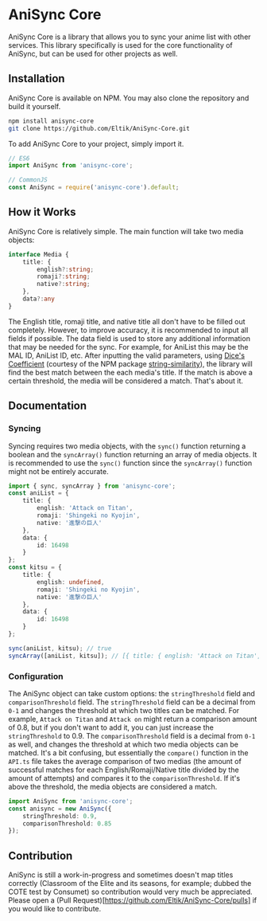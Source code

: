 # AniSync Core
AniSync Core is a library that allows you to sync your anime list with other services. This library specifically is used for the core functionality of AniSync, but can be used for other projects as well.

## Installation
AniSync Core is available on NPM. You may also clone the repository and build it yourself.
```bash
npm install anisync-core
git clone https://github.com/Eltik/AniSync-Core.git
```
To add AniSync Core to your project, simply import it.
```typescript
// ES6
import AniSync from 'anisync-core';

// CommonJS
const AniSync = require('anisync-core').default;
```

## How it Works
AniSync Core is relatively simple. The main function will take two media objects:
```typescript
interface Media {
    title: {
        english?:string;
        romaji?:string;
        native?:string;
    },
    data?:any
}
```
The English title, romaji title, and native title all don't have to be filled out completely. However, to improve accuracy, it is recommended to input all fields if possible. The data field is used to store any additional information that may be needed for the sync. For example, for AniList this may be the MAL ID, AniList ID, etc. After inputting the valid parameters, using [Dice's Coefficient](https://en.wikipedia.org/wiki/S%C3%B8rensen%E2%80%93Dice_coefficient) (courtesy of the NPM package [string-similarity](https://www.npmjs.com/package/string-similarity)), the library will find the best match between the each media's title. If the match is above a certain threshold, the media will be considered a match. That's about it.

## Documentation
### Syncing
Syncing requires two media objects, with the `sync()` function returning a boolean and the `syncArray()` function returning an array of media objects. It is recommended to use the `sync()` function since the `syncArray()` function might not be entirely accurate.
```typescript
import { sync, syncArray } from 'anisync-core';
const aniList = {
    title: {
        english: 'Attack on Titan',
        romaji: 'Shingeki no Kyojin',
        native: '進撃の巨人'
    },
    data: {
        id: 16498
    }
};
const kitsu = {
    title: {
        english: undefined,
        romaji: 'Shingeki no Kyojin',
        native: '進撃の巨人'
    },
    data: {
        id: 16498
    }
};

sync(aniList, kitsu); // true
syncArray([aniList, kitsu]); // [{ title: { english: 'Attack on Titan', romaji: 'Shingeki no Kyojin', native: '進撃の巨人' }, data: { id: 16498 }}, {...}]
```

### Configuration
The AniSync object can take custom options: the `stringThreshold` field and `comparisonThreshold` field. The `stringThreshold` field can be a decimal from `0-1` and changes the threshold at which two titles can be matched. For example, `Attack on Titan` and `Attack on` might return a comparison amount of 0.8, but if you don't want to add it, you can just increase the `stringThreshold` to 0.9. The `comparisonThreshold` field is a decimal from `0-1` as well, and changes the threshold at which two media objects can be matched. It's a bit confusing, but essentially the `compare()` function in the `API.ts` file takes the average comparison of two medias (the amount of successful matches for each English/Romaji/Native title divided by the amount of attempts) and compares it to the `comparisonThreshold`. If it's above the threshold, the media objects are considered a match.
```typescript
import AniSync from 'anisync-core';
const anisync = new AniSync({
    stringThreshold: 0.9,
    comparisonThreshold: 0.85
});
```

## Contribution
AniSync is still a work-in-progress and sometimes doesn't map titles correctly (Classroom of the Elite and its seasons, for example; dubbed the COTE test by Consumet) so contribution would very much be appreciated. Please open a (Pull Request)[https://github.com/Eltik/AniSync-Core/pulls] if you would like to contribute.